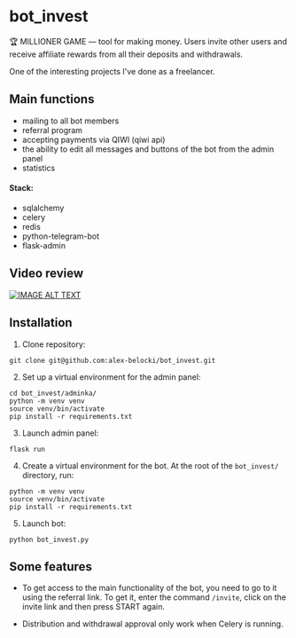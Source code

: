 # bot_invest
🏆 MILLIONER GAME — tool for making money. Users invite other users and receive affiliate rewards from all their deposits and withdrawals.

One of the interesting projects I've done as a freelancer.

## Main functions

- mailing to all bot members
- referral program
- accepting payments via QIWI (qiwi api)
- the ability to edit all messages and buttons of the bot from the admin panel
- statistics

#### Stack:

- sqlalchemy
- celery
- redis
- python-telegram-bot
- flask-admin

## Video review

[![IMAGE ALT TEXT](https://python-developer.ru/static/youtube-prev.png)](https://www.youtube.com/watch?v=x4bmMBc02zU "Review of the telegram bot bot_invest")

## Installation
1. Clone repository:
```
git clone git@github.com:alex-belocki/bot_invest.git
```
2. Set up a virtual environment for the admin panel:
```
cd bot_invest/adminka/
python -m venv venv
source venv/bin/activate
pip install -r requirements.txt 
```
3. Launch admin panel: 
```
flask run
```
4. Create a virtual environment for the bot. At the root of the `bot_invest/` directory, run:
```
python -m venv venv
source venv/bin/activate
pip install -r requirements.txt 
```
5. Launch bot: 
```
python bot_invest.py
```

## Some features

- To get access to the main functionality of the bot, you need to go to it using the referral link. To get it, enter the command `/invite`, click on the invite link and then press START again.

- Distribution and withdrawal approval only work when Celery is running.
